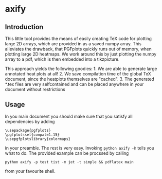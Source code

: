 # axify

## Introduction

This little tool provides the means of easily creating TeX code for plotting 
large 2D arrays, which are provided in as a saved numpy array. This alleviates 
the drawback, that PGFplots quickly runs out of memory, when plotting large 
2D heatmaps. We work around this by just plotting the numpy array to a pdf, 
which is then embedded into a tikzpicture.

This approach yields the following goodies:
    1. We are able to generate large annotated heat plots at all!
    2. We save compilation time of the global TeX document, since the heatplots 
       themselves are "cached".
    3. The generated *.tex files are very selfcontained and can be placed 
       anywhere in your document without restrictions

## Usage
In you main document you should make sure that you satisfy all dependencies by 
adding
```
\usepackage{pgfplots}
\pgfplotsset{compat=1.15}
\usepgfplotslibrary{colormaps}
```
in your preamble. The rest is very easy. Invoking `python axify -h` tells you 
what to do. The provided example can be procssed by calling 

`python axify -p test tist -m jet -t simple && pdflatex main`

from your favourite shell.

